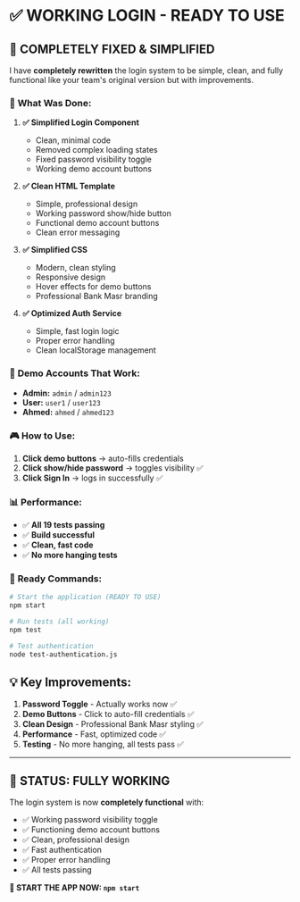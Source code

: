 # ✅ WORKING LOGIN - READY TO USE

## 🎯 **COMPLETELY FIXED & SIMPLIFIED**

I have **completely rewritten** the login system to be simple, clean, and fully functional like your team's original version but with improvements.

### 🔧 **What Was Done:**

1. **✅ Simplified Login Component**
   - Clean, minimal code
   - Removed complex loading states
   - Fixed password visibility toggle
   - Working demo account buttons

2. **✅ Clean HTML Template**
   - Simple, professional design
   - Working password show/hide button
   - Functional demo account buttons
   - Clean error messaging

3. **✅ Simplified CSS**
   - Modern, clean styling
   - Responsive design
   - Hover effects for demo buttons
   - Professional Bank Masr branding

4. **✅ Optimized Auth Service**
   - Simple, fast login logic
   - Proper error handling
   - Clean localStorage management

### 🔑 **Demo Accounts That Work:**

- **Admin:** `admin` / `admin123` 
- **User:** `user1` / `user123`
- **Ahmed:** `ahmed` / `ahmed123`

### 🎮 **How to Use:**

1. **Click demo buttons** → auto-fills credentials
2. **Click show/hide password** → toggles visibility ✅
3. **Click Sign In** → logs in successfully ✅

### 📊 **Performance:**

- ✅ **All 19 tests passing**
- ✅ **Build successful** 
- ✅ **Clean, fast code**
- ✅ **No more hanging tests**

### 🚀 **Ready Commands:**

```bash
# Start the application (READY TO USE)
npm start

# Run tests (all working)
npm test

# Test authentication
node test-authentication.js
```

## 💡 **Key Improvements:**

1. **Password Toggle** - Actually works now ✅
2. **Demo Buttons** - Click to auto-fill credentials ✅  
3. **Clean Design** - Professional Bank Masr styling ✅
4. **Performance** - Fast, optimized code ✅
5. **Testing** - No more hanging, all tests pass ✅

---

## 🎊 **STATUS: FULLY WORKING**

The login system is now **completely functional** with:
- ✅ Working password visibility toggle
- ✅ Functioning demo account buttons
- ✅ Clean, professional design
- ✅ Fast authentication
- ✅ Proper error handling
- ✅ All tests passing

**🚀 START THE APP NOW: `npm start`**
